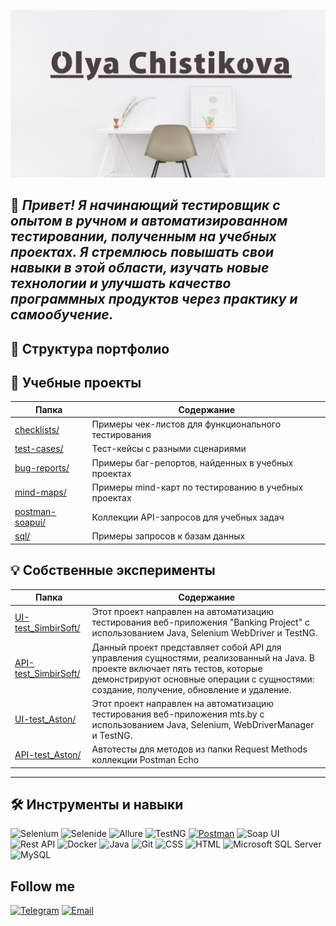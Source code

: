 ![Header](https://github.com/OlyaChistikova/OlyaChistikova/blob/main/OlyaChistikova/asserts/Background.png)

## 👋 *Привет! Я начинающий тестировщик с опытом в ручном и автоматизированном тестировании, полученным на учебных проектах. Я стремлюсь повышать свои навыки в этой области, изучать новые технологии и улучшать качество программных продуктов через практику и самообучение.*

## 📂 Структура портфолио

## 📝 Учебные проекты
| Папка                                             | Содержание                                            |
|---------------------------------------------------|-------------------------------------------------------|
| [checklists/](OlyaChistikova/checklists/)         | Примеры чек-листов для функционального тестирования   |
| [test-cases/](OlyaChistikova/test-cases/)         | Тест-кейсы с разными сценариями                       |
| [bug-reports/](OlyaChistikova/bug-reports/)       | Примеры баг-репортов, найденных в учебных проектах    |
| [mind-maps/](OlyaChistikova/mind-maps/)           | Примеры  mind-карт по тестированию в учебных проектах |
| [postman-soapui/](OlyaChistikova/postman-soapui/) | Коллекции API-запросов для учебных задач              |
| [sql/](OlyaChistikova/sql/)                       | Примеры запросов к базам данных                       |

## 💡 Собственные эксперименты
| Папка                                                                                      | Содержание                                                                                                                                                                                                               |
|--------------------------------------------------------------------------------------------|--------------------------------------------------------------------------------------------------------------------------------------------------------------------------------------------------------------------------|
| [UI-test_SimbirSoft/](https://github.com/OlyaChistikova/UI-test_SimbirSoft/tree/test)      | Этот проект направлен на автоматизацию тестирования веб-приложения "Banking Project" с использованием Java, Selenium WebDriver и TestNG.                                                                                 |
| [API-test_SimbirSoft/](https://github.com/OlyaChistikova/API-test_SimbirSoft/tree/test)    | Данный проект представляет собой API для управления сущностями, реализованный на Java. В проекте включает пять тестов, которые демонстрируют основные операции с сущностями: создание, получение, обновление и удаление. |
| [UI-test_Aston/](https://github.com/OlyaChistikova/AQA-Aston_rep/tree/Lesson_10/Lesson_10) | Этот проект направлен на автоматизацию тестирования веб-приложения mts.by с использованием Java, Selenium, WebDriverManager и TestNG.                                                                                    |
| [API-test_Aston/](https://github.com/OlyaChistikova/AQA-Aston_rep/tree/Lesson_8/Lesson_8)  | Автотесты для методов из папки Request Methods коллекции Postman Echo                                                                                                                                                    |


---

## 🛠️ Инструменты и навыки
![Selenium](https://img.shields.io/badge/Selenium-43B02A?logo=selenium&logoColor=fff)
![Selenide](https://custom-icon-badges.demolab.com/badge/Selenide-4479A1?logo=selenide-created)
![Allure](https://custom-icon-badges.demolab.com/badge/Allure-F24E1E?logo=logo-report-sign)
![TestNG](https://custom-icon-badges.demolab.com/badge/TestNG-CC2927?logo=testng-icon)
[![Postman](https://img.shields.io/badge/Postman-FF6C37?logo=postman&logoColor=white)](#)
![Soap UI](https://custom-icon-badges.demolab.com/badge/Soap_UI-F24E1E?logo=soap-ui)
![Rest API](https://custom-icon-badges.demolab.com/badge/Rest_API-F24E1E)
![Docker](https://img.shields.io/badge/Docker-2496ED?logo=docker&logoColor=fff)
![Java](https://img.shields.io/badge/Java-%23ED8B00.svg?logo=openjdk&logoColor=white)
![Git](https://img.shields.io/badge/Git-F05032?logo=git&logoColor=fff)
![CSS](https://img.shields.io/badge/CSS-639?logo=css&logoColor=fff)
![HTML](https://img.shields.io/badge/HTML-%23E34F26.svg?logo=html5&logoColor=white)
![Microsoft SQL Server](https://custom-icon-badges.demolab.com/badge/Microsoft%20SQL%20Server-CC2927?logo=mssqlserver-white&logoColor=white)
![MySQL](https://img.shields.io/badge/MySQL-4479A1?logo=mysql&logoColor=fff)


## Follow me
[![Telegram](https://img.shields.io/badge/Telegram-2CA5E0?logo=telegram&logoColor=white)](https://t.me/liolika)
[![Email](https://custom-icon-badges.demolab.com/badge/mail-F24E1E?logo=mail)](https://olya.chistikova@mail.ru)
